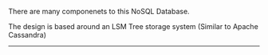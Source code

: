 There are many componenets to this NoSQL Database.

The design is based around an LSM Tree storage system (Similar to Apache Cassandra)
*************************************************************************************
